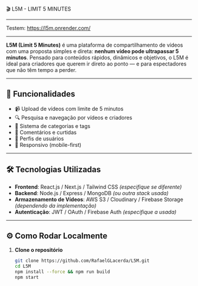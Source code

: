 🎬 L5M - LIMIT 5 MINUTES

---

Testem: https://l5m.onrender.com/

---

**L5M (Limit 5 Minutes)** é uma plataforma de compartilhamento de vídeos com uma proposta simples e direta: **nenhum vídeo pode ultrapassar 5 minutos**. Pensado para conteúdos rápidos, dinâmicos e objetivos, o L5M é ideal para criadores que querem ir direto ao ponto — e para espectadores que não têm tempo a perder.

---

## 🚀 Funcionalidades

- 📹 Upload de vídeos com limite de 5 minutos
- 🔍 Pesquisa e navegação por vídeos e criadores
- 🧾 Sistema de categorias e tags
- 💬 Comentários e curtidas
- 👤 Perfis de usuários
- 📱 Responsivo (mobile-first)

---

## 🛠️ Tecnologias Utilizadas

- **Frontend**: React.js / Next.js / Tailwind CSS *(especifique se diferente)*
- **Backend**: Node.js / Express / MongoDB *(ou outra stack usada)*
- **Armazenamento de Vídeos**: AWS S3 / Cloudinary / Firebase Storage *(dependendo da implementação)*
- **Autenticação**: JWT / OAuth / Firebase Auth *(especifique a usada)*

---

## ⚙️ Como Rodar Localmente

1. **Clone o repositório**
   ```bash
   git clone https://github.com/RafaelGLacerda/L5M.git
   cd L5M
   npm install --force && npm run build
   npm start
